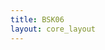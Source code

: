 ```yaml
---
title: BSK06
layout: core_layout
---
```



<script>
    var src;
    var map = L.map('imageMap', {
        fullscreenControl: true,
        zoomSnap: 0,
        crs: L.CRS.Simple,
        drawControl: true,
        layers: [],
        doubleClickZoom: false,
        zoomControl: false,
        trackResize: true
    }).setView([0, 0], 0);

    var baseLayer = L.tileLayer.elevator(function(coords, tile, done) {
    	var params = {Bucket: 'elevator-assets', Key: "sample_cores/bsk06/tiledBase_files/" + coords.z + "/" + coords.x + "_" + coords.y + ".jpeg"};

		return "https://s3.amazonaws.com/" + params.Bucket + "/" + params.Key;
    },
    {
				width: 89410,
        height: 6044,
        tileSize :254,
				maxNativeZoom: 17,
        maxZoom: 17,
        overlap: 1,
				detectRetina: false,
        pixelsPerMillimeter: 480, //(NEW)
        lineColor: 'blue'
    }).addTo(map);

		
		var layer = L.tileLayer.gl({
				uniforms: {
						uSharpenStrength: 0
				},
						crs: L.CRS.Simple,
						noWrap: true,
						infinite: false,
						tileSize: 256,
						detectRetina: false,
			fragmentShader: fragmentShader2,
			tileLayers: [baseLayer],
		}).addTo(map);

    //map, basepath, {ppm: int, saveURL: string, savePermission: bool, popoutUrl: string, assetName: string, hasLatewood: bool, initialData: json}
		//basepath is the local image folder location (i.e. replace "" with "file:///C:/Users/.../leaflet-treering")
		var treering = new LTreering(map, "", {'savePermission': true, 'saveURL': '/test', 'ppm':
    468, 'popoutUrl': "BSK06_forward_subannual.html", 'assetName': "BSK06", 'hasLatewood': true,
    'initialData': {"SaveDate":{},"year":1886,"forwardDirection":true,"subAnnual":true,"earlywood":true,"index":165,"points":[{"start":true,"skip":false,"break":false,"latLng":{"lat":-0.025090151495826375,"lng":0.015805335863568457}},{"start":false,"skip":false,"break":false,"year":1807,"earlywood":true,"latLng":{"lat":-0.027914870538402855,"lng":0.022119413723445294}},{"start":false,"skip":false,"break":false,"year":1807,"earlywood":false,"latLng":{"lat":-0.029188763439956952,"lng":0.024556426230766176}},{"start":false,"skip":false,"break":false,"year":1808,"earlywood":true,"latLng":{"lat":-0.03223502907410806,"lng":0.0298735444285572}},{"start":false,"skip":false,"break":false,"year":1808,"earlywood":false,"latLng":{"lat":-0.032844282200938275,"lng":0.030870504090643014}},{"start":false,"skip":false,"break":false,"year":1809,"earlywood":true,"latLng":{"lat":-0.03633364101823863,"lng":0.03751690183788179}},{"start":false,"skip":false,"break":false,"year":1809,"earlywood":false,"latLng":{"lat":-0.03710905408874983,"lng":0.03895695468311686}},{"start":false,"skip":false,"break":false,"year":1810,"earlywood":true,"latLng":{"lat":-0.039656839891858024,"lng":0.04538180583878101}},{"start":false,"skip":false,"break":false,"year":1810,"earlywood":false,"latLng":{"lat":-0.040376866314475554,"lng":0.046766472036122414}},{"start":true,"skip":false,"break":false,"latLng":{"lat":-0.012794315663434641,"lng":0.05906230786851415}},{"start":false,"skip":false,"break":false,"year":1811,"earlywood":true,"latLng":{"lat":-0.015175941522861868,"lng":0.06515483913681636}},{"start":false,"skip":false,"break":false,"year":1811,"earlywood":false,"latLng":{"lat":-0.01611751453705403,"lng":0.06731491840466897}},{"start":false,"skip":false,"break":false,"year":1812,"earlywood":true,"latLng":{"lat":-0.018997620227524166,"lng":0.07351822296875848}},{"start":false,"skip":false,"break":false,"year":1812,"earlywood":false,"latLng":{"lat":-0.0197176466501417,"lng":0.0749028891660999}},{"start":false,"skip":false,"break":false,"year":1813,"earlywood":true,"latLng":{"lat":-0.022597752340611833,"lng":0.08149390026544502}},{"start":false,"skip":false,"break":false,"year":1813,"earlywood":false,"latLng":{"lat":-0.023207005467442057,"lng":0.08298933975857374}},{"start":false,"skip":false,"break":false,"year":1814,"earlywood":true,"latLng":{"lat":-0.025200924791613687,"lng":0.08764181818164088}},{"start":false,"skip":false,"break":false,"year":1814,"earlywood":false,"latLng":{"lat":-0.025588631326869282,"lng":0.08856324998195668}},{"start":false,"skip":false,"break":false,"year":1815,"earlywood":true,"latLng":{"lat":-0.02830257707365845,"lng":0.0947665545460462}},{"start":false,"skip":false,"break":false,"year":1815,"earlywood":false,"latLng":{"lat":-0.02935492338363792,"lng":0.09687124716600515}},{"start":false,"skip":false,"break":false,"year":1816,"earlywood":true,"latLng":{"lat":-0.031348842707809556,"lng":0.10174527218064691}},{"start":false,"skip":false,"break":false,"year":1816,"earlywood":false,"latLng":{"lat":-0.03190270918674612,"lng":0.10296377843430736}},{"start":false,"skip":false,"break":false,"year":1817,"earlywood":true,"latLng":{"lat":-0.03356430862355581,"lng":0.10656391054739502}},{"start":false,"skip":false,"break":false,"year":1817,"earlywood":false,"latLng":{"lat":-0.03389662851091775,"lng":0.10728393697001255}},{"start":false,"skip":false,"break":false,"year":1818,"earlywood":true,"latLng":{"lat":-0.03500436146879088,"lng":0.10961017618154613}},{"start":false,"skip":false,"break":false,"year":1818,"earlywood":false,"latLng":{"lat":-0.035225908060365504,"lng":0.11027481595627}},{"start":false,"skip":false,"break":false,"year":1819,"earlywood":true,"latLng":{"lat":-0.03661057425770692,"lng":0.11343185488620842}},{"start":false,"skip":false,"break":false,"year":1819,"earlywood":false,"latLng":{"lat":-0.03699828079296251,"lng":0.11431804125250693}},{"start":true,"skip":false,"break":false,"latLng":{"lat":-0.013086488088254505,"lng":0.1257590052022097}},{"start":false,"skip":false,"break":false,"year":1820,"earlywood":true,"latLng":{"lat":-0.0152318140043618,"lng":0.13116522651080006}},{"start":false,"skip":false,"break":false,"year":1820,"earlywood":false,"latLng":{"lat":-0.015918318297516134,"lng":0.1328814872436859}},{"start":false,"skip":false,"break":false,"year":1821,"earlywood":true,"latLng":{"lat":-0.018106550731945576,"lng":0.13751539122247766}},{"start":false,"skip":false,"break":false,"year":1821,"earlywood":false,"latLng":{"lat":-0.01862142895181133,"lng":0.1387596802538199}},{"start":false,"skip":false,"break":false,"year":1822,"earlywood":true,"latLng":{"lat":-0.022139763454227294,"lng":0.14746970347321553}},{"start":false,"skip":false,"break":false,"year":1822,"earlywood":false,"latLng":{"lat":-0.023083706857314503,"lng":0.1493146837610678}},{"start":false,"skip":false,"break":false,"year":1823,"earlywood":true,"latLng":{"lat":-0.024971593663488924,"lng":0.15347661603831594}},{"start":false,"skip":false,"break":false,"year":1823,"earlywood":false,"latLng":{"lat":-0.0252290327734218,"lng":0.15429183988643672}},{"start":false,"skip":false,"break":false,"year":1824,"earlywood":true,"latLng":{"lat":-0.02647332180476403,"lng":0.15682332446744332}},{"start":false,"skip":false,"break":false,"year":1824,"earlywood":false,"latLng":{"lat":-0.026768146446699653,"lng":0.15761802432861136}},{"start":false,"skip":false,"break":false,"year":1825,"earlywood":true,"latLng":{"lat":-0.027635494208659753,"lng":0.15977143946175368}},{"start":false,"skip":false,"break":false,"year":1825,"earlywood":false,"latLng":{"lat":-0.027904671100302543,"lng":0.16036961033207098}},{"start":false,"skip":false,"break":false,"year":1826,"earlywood":true,"latLng":{"lat":-0.0289813786668737,"lng":0.16267256818279263}},{"start":false,"skip":false,"break":false,"year":1826,"earlywood":false,"latLng":{"lat":-0.029101012840937163,"lng":0.16312119633553063}},{"start":false,"skip":false,"break":false,"year":1827,"earlywood":true,"latLng":{"lat":-0.02972909225477034,"lng":0.16476616622890322}},{"start":false,"skip":false,"break":false,"year":1827,"earlywood":false,"latLng":{"lat":-0.029818817885317934,"lng":0.16497552603351429}},{"start":false,"skip":false,"break":false,"year":1828,"earlywood":true,"latLng":{"lat":-0.0307160741907939,"lng":0.16697939844907728}},{"start":false,"skip":false,"break":false,"year":1828,"earlywood":false,"latLng":{"lat":-0.030895525451889096,"lng":0.16721866679720418}},{"start":false,"skip":false,"break":false,"year":1829,"earlywood":true,"latLng":{"lat":-0.031643239039785734,"lng":0.16916272212573544}},{"start":false,"skip":false,"break":false,"year":1829,"earlywood":false,"latLng":{"lat":-0.03179278175736506,"lng":0.16949171610440997}},{"start":false,"skip":false,"break":false,"year":1830,"earlywood":true,"latLng":{"lat":-0.033168574759094877,"lng":0.17272183880412345}},{"start":false,"skip":false,"break":false,"year":1830,"earlywood":false,"latLng":{"lat":-0.03367701999886459,"lng":0.17391818054475808}},{"start":false,"skip":false,"break":false,"year":1831,"earlywood":true,"latLng":{"lat":-0.03615942911068143,"lng":0.18004943196551051}},{"start":false,"skip":false,"break":false,"year":1831,"earlywood":false,"latLng":{"lat":-0.03660805726341941,"lng":0.18103641390153408}},{"start":false,"skip":false,"break":false,"year":1832,"earlywood":true,"latLng":{"lat":-0.03962882015852183,"lng":0.19102586743583316}},{"start":false,"skip":false,"break":false,"year":1832,"earlywood":false,"latLng":{"lat":-0.04019708248532328,"lng":0.1928203800467851}},{"start":true,"skip":false,"break":false,"latLng":{"lat":-0.007841665625631933,"lng":0.208992270234645}},{"start":false,"skip":false,"break":false,"year":1833,"earlywood":true,"latLng":{"lat":-0.01015852137865955,"lng":0.21457648666501924}},{"start":false,"skip":false,"break":false,"year":1833,"earlywood":false,"latLng":{"lat":-0.011406059091828265,"lng":0.2175468145535162}},{"start":false,"skip":false,"break":false,"year":1834,"earlywood":true,"latLng":{"lat":-0.013544695171546066,"lng":0.22295281131058065}},{"start":false,"skip":false,"break":false,"year":1834,"earlywood":false,"latLng":{"lat":-0.014792232884714783,"lng":0.2269924572389365}},{"start":false,"skip":false,"break":false,"year":1835,"earlywood":true,"latLng":{"lat":-0.016812055848892705,"lng":0.23138854251391194}},{"start":false,"skip":false,"break":false,"year":1835,"earlywood":false,"latLng":{"lat":-0.017346714868822156,"lng":0.23257667366931073}},{"start":false,"skip":false,"break":false,"year":1836,"earlywood":true,"latLng":{"lat":-0.019604164064079832,"lng":0.23851732944630463}},{"start":false,"skip":false,"break":false,"year":1836,"earlywood":false,"latLng":{"lat":-0.020079416526239343,"lng":0.2397054606017034}},{"start":false,"skip":false,"break":false,"year":1837,"earlywood":true,"latLng":{"lat":-0.021148734566098244,"lng":0.24267578849020036}},{"start":false,"skip":false,"break":false,"year":1837,"earlywood":false,"latLng":{"lat":-0.021445767354947937,"lng":0.2433886671834396}},{"start":false,"skip":false,"break":false,"year":1838,"earlywood":true,"latLng":{"lat":-0.0226410768596363,"lng":0.2465292208703492}},{"start":false,"skip":false,"break":false,"year":1838,"earlywood":false,"latLng":{"lat":-0.02297464705278011,"lng":0.24732145007906575}},{"start":false,"skip":false,"break":false,"year":1839,"earlywood":true,"latLng":{"lat":-0.023308217245923923,"lng":0.24828046438435422}},{"start":false,"skip":false,"break":false,"year":1839,"earlywood":false,"latLng":{"lat":-0.02347500234249583,"lng":0.24867657898871248}},{"start":false,"skip":false,"break":false,"year":1840,"earlywood":true,"latLng":{"lat":-0.024621649881427687,"lng":0.2520748253313651}},{"start":false,"skip":false,"break":false,"year":1840,"earlywood":false,"latLng":{"lat":-0.025101157034071918,"lng":0.25355504306344073}},{"start":false,"skip":false,"break":false,"year":1841,"earlywood":true,"latLng":{"lat":-0.02706088191879182,"lng":0.2590172549761707}},{"start":false,"skip":false,"break":false,"year":1841,"earlywood":false,"latLng":{"lat":-0.028207529457723673,"lng":0.26197769044032204}},{"start":false,"skip":false,"break":false,"year":1842,"earlywood":true,"latLng":{"lat":-0.030584217083873343,"lng":0.2688158793997702}},{"start":false,"skip":false,"break":false,"year":1842,"earlywood":false,"latLng":{"lat":-0.03135559815551841,"lng":0.270984085655205}},{"start":false,"skip":false,"break":false,"year":1843,"earlywood":true,"latLng":{"lat":-0.03621321409317518,"lng":0.28441028592924344}},{"start":false,"skip":false,"break":false,"year":1843,"earlywood":false,"latLng":{"lat":-0.03698459516482025,"lng":0.28616152944324846}},{"start":false,"skip":false,"break":false,"year":1844,"earlywood":true,"latLng":{"lat":-0.04113337444204642,"lng":0.29869125982321293}},{"start":false,"skip":false,"break":false,"year":1844,"earlywood":false,"latLng":{"lat":-0.041863059239548514,"lng":0.30054674402257536}},{"start":true,"skip":false,"break":false,"latLng":{"lat":-0.0064159082391534,"lng":0.3168151725870841}},{"start":false,"skip":false,"break":false,"year":1845,"earlywood":true,"latLng":{"lat":-0.009592986932048995,"lng":0.3273467032593595}},{"start":false,"skip":false,"break":false,"year":1845,"earlywood":false,"latLng":{"lat":-0.01028618645394531,"lng":0.3292474116258494}},{"start":false,"skip":false,"break":false,"year":1846,"earlywood":true,"latLng":{"lat":-0.012813010517631873,"lng":0.33808011521130243}},{"start":false,"skip":false,"break":false,"year":1846,"earlywood":false,"latLng":{"lat":-0.013528571314428068,"lng":0.34042804907578994}},{"start":false,"skip":false,"break":false,"year":1847,"earlywood":true,"latLng":{"lat":-0.015295112031518676,"lng":0.34695754134655526}},{"start":false,"skip":false,"break":false,"year":1847,"earlywood":false,"latLng":{"lat":-0.015898866453815465,"lng":0.34917130756164344}},{"start":false,"skip":false,"break":false,"year":1848,"earlywood":true,"latLng":{"lat":-0.01860458071670108,"lng":0.35947985529048865}},{"start":false,"skip":false,"break":false,"year":1848,"earlywood":false,"latLng":{"lat":-0.01902944493979882,"lng":0.360732086684882}},{"start":false,"skip":false,"break":false,"year":1849,"earlywood":true,"latLng":{"lat":-0.020527650358090854,"lng":0.36670254708315025}},{"start":false,"skip":false,"break":false,"year":1849,"earlywood":false,"latLng":{"lat":-0.02081834693178931,"lng":0.3677311657285448}},{"start":false,"skip":false,"break":false,"year":1850,"earlywood":true,"latLng":{"lat":-0.02186932685208372,"lng":0.3711748020631265}},{"start":false,"skip":false,"break":false,"year":1850,"earlywood":false,"latLng":{"lat":-0.022092939601082533,"lng":0.37202453050932194}},{"start":false,"skip":false,"break":false,"year":1851,"earlywood":true,"latLng":{"lat":-0.023032113146877538,"lng":0.37569177959290245}},{"start":false,"skip":false,"break":false,"year":1851,"earlywood":false,"latLng":{"lat":-0.02325572589587635,"lng":0.3766085918637976}},{"start":false,"skip":false,"break":false,"year":1852,"earlywood":true,"latLng":{"lat":-0.024083093067171952,"lng":0.3801863958477786}},{"start":false,"skip":false,"break":false,"year":1852,"earlywood":false,"latLng":{"lat":-0.024418512190670167,"lng":0.3817069625409705}},{"start":false,"skip":false,"break":false,"year":1853,"earlywood":true,"latLng":{"lat":-0.025357685736465175,"lng":0.3853518503496511}},{"start":false,"skip":false,"break":false,"year":1853,"earlywood":false,"latLng":{"lat":-0.025648382310163628,"lng":0.3865146366444449}},{"start":false,"skip":false,"break":false,"year":1854,"earlywood":true,"latLng":{"lat":-0.027034781353956257,"lng":0.3919931489949158}},{"start":false,"skip":false,"break":false,"year":1854,"earlywood":false,"latLng":{"lat":-0.027236032828055187,"lng":0.3929994063654104}},{"start":false,"skip":false,"break":false,"year":1855,"earlywood":true,"latLng":{"lat":-0.02891312844554627,"lng":0.3989251442138789}},{"start":false,"skip":false,"break":false,"year":1855,"earlywood":false,"latLng":{"lat":-0.029270908843944368,"lng":0.4000208466839731}},{"start":false,"skip":false,"break":false,"year":1856,"earlywood":true,"latLng":{"lat":-0.030836198086936044,"lng":0.40540991393484443}},{"start":false,"skip":false,"break":false,"year":1856,"earlywood":false,"latLng":{"lat":-0.03141759123433295,"lng":0.40713173210213527}},{"start":false,"skip":false,"break":false,"year":1857,"earlywood":true,"latLng":{"lat":-0.0334971898000219,"lng":0.41359414054820093}},{"start":false,"skip":false,"break":false,"year":1857,"earlywood":false,"latLng":{"lat":-0.033698441274120826,"lng":0.414332062619897}},{"start":false,"skip":false,"break":false,"year":1858,"earlywood":true,"latLng":{"lat":-0.03577803983980977,"lng":0.4210851676396611}},{"start":false,"skip":false,"break":false,"year":1858,"earlywood":false,"latLng":{"lat":-0.03611345896330798,"lng":0.42229267648425467}},{"start":false,"skip":false,"break":false,"year":1859,"earlywood":true,"latLng":{"lat":-0.0376340256564999,"lng":0.42730160206182805}},{"start":false,"skip":false,"break":false,"year":1859,"earlywood":false,"latLng":{"lat":-0.03801416732979788,"lng":0.4283302207072226}},{"start":false,"skip":false,"break":false,"year":1860,"earlywood":true,"latLng":{"lat":-0.03940056637359051,"lng":0.4328471982369986}},{"start":false,"skip":false,"break":false,"year":1860,"earlywood":false,"latLng":{"lat":-0.03982543059668825,"lng":0.43396526198199264}},{"start":false,"skip":false,"break":false,"year":1861,"earlywood":true,"latLng":{"lat":-0.04305019177290334,"lng":0.4461337349358934}},{"start":false,"skip":false,"break":false,"year":1861,"earlywood":false,"latLng":{"lat":-0.043451436278747875,"lng":0.44748793514311874}},{"start":true,"skip":false,"break":false,"latLng":{"lat":-0.010901087580674915,"lng":0.45961594047409704}},{"start":false,"skip":false,"break":false,"year":1862,"earlywood":true,"latLng":{"lat":-0.012717935510787402,"lng":0.46627771621784286}},{"start":false,"skip":false,"break":false,"year":1862,"earlywood":false,"latLng":{"lat":-0.013183793954405987,"lng":0.4674423623268893}},{"start":false,"skip":false,"break":false,"year":1863,"earlywood":true,"latLng":{"lat":-0.015373328639413342,"lng":0.4756414709345764}},{"start":false,"skip":false,"break":false,"year":1863,"earlywood":false,"latLng":{"lat":-0.015978944616117503,"lng":0.4774583188646889}},{"start":false,"skip":false,"break":false,"year":1864,"earlywood":true,"latLng":{"lat":-0.01743020632495318,"lng":0.483381355687786}},{"start":false,"skip":false,"break":false,"year":1864,"earlywood":false,"latLng":{"lat":-0.018166693916148384,"lng":0.486151951864187}},{"start":false,"skip":false,"break":false,"year":1865,"earlywood":true,"latLng":{"lat":-0.01977995244924264,"lng":0.4939902840847646}},{"start":false,"skip":false,"break":false,"year":1865,"earlywood":false,"latLng":{"lat":-0.020323550433220053,"lng":0.49586657390042854}},{"start":false,"skip":false,"break":false,"year":1866,"earlywood":true,"latLng":{"lat":-0.02146335265768882,"lng":0.5007063494997113}},{"start":false,"skip":false,"break":false,"year":1866,"earlywood":false,"latLng":{"lat":-0.02190173812863835,"lng":0.5024774268023474}},{"start":false,"skip":false,"break":false,"year":1867,"earlywood":true,"latLng":{"lat":-0.023129217447297023,"lng":0.5075802336841999}},{"start":false,"skip":false,"break":false,"year":1867,"earlywood":false,"latLng":{"lat":-0.023514996661732606,"lng":0.5090707442854283}},{"start":false,"skip":false,"break":false,"year":1868,"earlywood":true,"latLng":{"lat":-0.025321144802044657,"lng":0.5162602660090005}},{"start":false,"skip":false,"break":false,"year":1868,"earlywood":false,"latLng":{"lat":-0.02598749071788794,"lng":0.5188204371593458}},{"start":false,"skip":false,"break":false,"year":1869,"earlywood":true,"latLng":{"lat":-0.02765335550749614,"lng":0.5264308089350296}},{"start":false,"skip":false,"break":false,"year":1869,"earlywood":false,"latLng":{"lat":-0.028284630585663457,"lng":0.528745484221643}},{"start":false,"skip":false,"break":false,"year":1870,"earlywood":true,"latLng":{"lat":-0.029792676605729828,"lng":0.5350757704221542}},{"start":false,"skip":false,"break":false,"year":1870,"earlywood":false,"latLng":{"lat":-0.030231062076679357,"lng":0.5366890289552485}},{"start":false,"skip":false,"break":false,"year":1871,"earlywood":true,"latLng":{"lat":-0.031686501840231786,"lng":0.5424055754964303}},{"start":false,"skip":false,"break":false,"year":1871,"earlywood":false,"latLng":{"lat":-0.03245806026910295,"lng":0.5453339904423731}},{"start":false,"skip":false,"break":false,"year":1872,"earlywood":true,"latLng":{"lat":-0.03301919367191834,"lng":0.5484026887390198}},{"start":false,"skip":false,"break":false,"year":1872,"earlywood":false,"latLng":{"lat":-0.03345757914286787,"lng":0.5506121515126055}},{"start":false,"skip":false,"break":false,"year":1873,"earlywood":true,"latLng":{"lat":-0.034351885503604906,"lng":0.555679887556782}},{"start":false,"skip":false,"break":false,"year":1873,"earlywood":false,"latLng":{"lat":-0.034632452205012605,"lng":0.5572054689956863}},{"start":false,"skip":false,"break":false,"year":1874,"earlywood":true,"latLng":{"lat":-0.037191217785086904,"lng":0.5698592940048628}},{"start":false,"skip":false,"break":false,"year":1874,"earlywood":false,"latLng":{"lat":-0.03757188531615228,"lng":0.5717245649070831}},{"start":false,"skip":false,"break":false,"year":1875,"earlywood":true,"latLng":{"lat":-0.040160424527396814,"lng":0.5838678591480685}},{"start":false,"skip":false,"break":false,"year":1875,"earlywood":false,"latLng":{"lat":-0.04061722556467526,"lng":0.5855427962847561}},{"start":false,"skip":false,"break":false,"year":1876,"earlywood":true,"latLng":{"lat":-0.04267098823035223,"lng":0.5960612623889935}},{"start":false,"skip":false,"break":false,"year":1876,"earlywood":false,"latLng":{"lat":-0.04294323429360834,"lng":0.5973795064847599}},{"start":true,"skip":false,"break":false,"latLng":{"lat":-0.009524958669768891,"lng":0.6035220794158795}},{"start":false,"skip":false,"break":false,"year":1877,"earlywood":true,"latLng":{"lat":-0.012438024500362193,"lng":0.6176082858993406}},{"start":false,"skip":false,"break":false,"year":1877,"earlywood":false,"latLng":{"lat":-0.012629673568164385,"lng":0.6185282014247911}},{"start":false,"skip":false,"break":false,"year":1878,"earlywood":true,"latLng":{"lat":-0.013626248720735777,"lng":0.6230511194249229}},{"start":false,"skip":false,"break":false,"year":1878,"earlywood":false,"latLng":{"lat":-0.013932887229219282,"lng":0.6241051892978349}},{"start":false,"skip":false,"break":false,"year":1879,"earlywood":true,"latLng":{"lat":-0.0152552657970544,"lng":0.6317136572895818}},{"start":false,"skip":false,"break":false,"year":1879,"earlywood":false,"latLng":{"lat":-0.01546607977163681,"lng":0.6326719026285927}},{"start":false,"skip":false,"break":false,"year":1880,"earlywood":true,"latLng":{"lat":-0.016443490017427984,"lng":0.6368690172134608}},{"start":false,"skip":false,"break":false,"year":1880,"earlywood":false,"latLng":{"lat":-0.016615974178449955,"lng":0.6374631293236476}},{"start":false,"skip":false,"break":false,"year":1881,"earlywood":true,"latLng":{"lat":-0.017459230076779596,"lng":0.6414877597474936}},{"start":false,"skip":false,"break":false,"year":1881,"earlywood":false,"latLng":{"lat":-0.017689208958142227,"lng":0.6426376541543067}},{"start":false,"skip":false,"break":false,"year":1882,"earlywood":true,"latLng":{"lat":-0.019049917339537783,"lng":0.6486745997900757}},{"start":false,"skip":false,"break":false,"year":1882,"earlywood":false,"latLng":{"lat":-0.01927989622090041,"lng":0.6494795258748449}},{"start":false,"skip":false,"break":false,"year":1883,"earlywood":true,"latLng":{"lat":-0.020429790627713558,"lng":0.6550565137478886}},{"start":false,"skip":false,"break":false,"year":1883,"earlywood":false,"latLng":{"lat":-0.020678934415856404,"lng":0.6562255730614821}},{"start":false,"skip":false,"break":false,"year":1884,"earlywood":true,"latLng":{"lat":-0.02159884994130692,"lng":0.6602885332988885}},{"start":false,"skip":false,"break":false,"year":1884,"earlywood":false,"latLng":{"lat":-0.02186715863622999,"lng":0.6610551295700973}},{"start":false,"skip":false,"break":false,"year":1885,"earlywood":true,"latLng":{"lat":-0.02221212695827393,"lng":0.6628757957142181}},{"start":false,"skip":false,"break":false,"year":1885,"earlywood":false,"latLng":{"lat":-0.022346281305735467,"lng":0.6635082376379653}}, null],"annotations":{}}});
treering.loadInterface();
</script>
